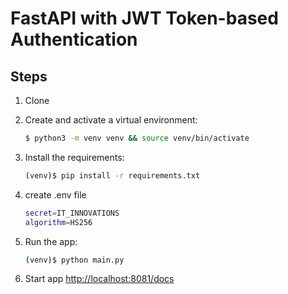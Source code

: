 #  FastAPI with JWT Token-based Authentication

## Steps

1. Clone

1. Create and activate a virtual environment:

   ```sh
   $ python3 -m venv venv && source venv/bin/activate
   ```

1. Install the requirements:

   ```sh
   (venv)$ pip install -r requirements.txt
   ```

1. create .env file

   ```sh
   secret=IT_INNOVATIONS
   algorithm=HS256
   ```

1. Run the app:

   ```sh
   (venv)$ python main.py
   ```

1. Start app [http://localhost:8081/docs](http://localhost:8081/docs)
